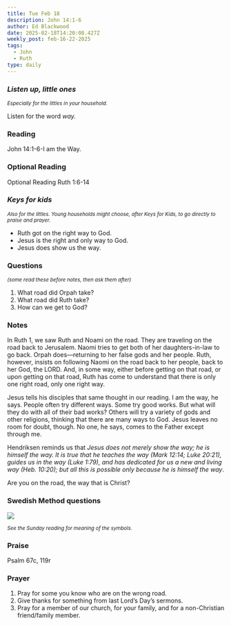 ```yaml
---
title: Tue Feb 18
description: John 14:1-6
author: Ed Blackwood
date: 2025-02-18T14:20:08.427Z
weekly_post: feb-16-22-2025
tags:
  - John
  - Ruth
type: daily
---
```

### *Listen up, little ones*

<div><small><i>Especially for the littles in your household.</i></small></div>

Listen for the word *way.*

### Reading

John 14:1-6-I am the Way.

### O﻿ptional Reading

Optional Reading Ruth 1:6-14

### *Keys for kids*

<div><small><i>Also for the littles. Young households might choose, after Keys for Kids, to go directly to praise and prayer.</i></small></div>

* Ruth got on the right way to God.
* Jesus is the right and only way to God.
* Jesus does show us the way.

### Questions

<div><small><i>(some read these before notes, then ask them after)</i></small></div>

1. What road did Orpah take?
2. What road did Ruth take?
3. How can we get to God?

### Notes

In Ruth 1, we saw Ruth and Noami on the road. They are traveling on the road back to Jerusalem. Naomi tries to get both of her daughters-in-law to go back. Orpah does—returning to her false gods and her people. Ruth, however, insists on following Naomi on the road back to her people, back to her God, the LORD. And, in some way, either before getting on that road, or upon getting on that road, Ruth has come to understand that there is only one right road, only one right way.

Jesus tells his disciples that same thought in our reading. I am the way, he says. People often try different ways. Some try good works. But what will they do with all of their bad works? Others will try a variety of gods and other religions, thinking that there are many ways to God. Jesus leaves no room for doubt, though. No one, he says, comes to the Father except through me.

Hendriksen reminds us that *Jesus does not merely show the way; he is himself the way. It is true that he teaches the way (Mark 12:14; Luke 20:21), guides us in the way (Luke 1:79), and has dedicated for us a new and living way (Heb. 10:20); but all this is possible only because he is himself the way*.

Are you on the road, the way that is Christ?

### Swedish Method questions

![](/static/img/family_worship_study_ed-swedish_questions.png)

<div><small><i>See the Sunday reading for meaning of the symbols.</i></small></div>

### Praise

P﻿salm 67c, 119r

### Prayer

1. Pray for some you know who are on the wrong road.
2. Give thanks for something from last Lord’s Day’s sermons.
3. Pray for a member of our church, for your family, and for a non-Christian friend/family member.